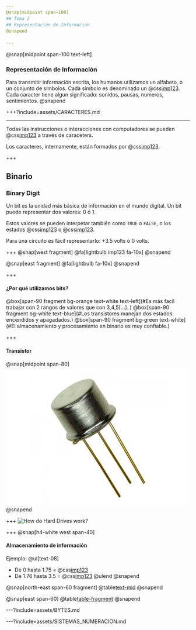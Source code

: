 ```yaml
---
@snap[midpoint span-100]
## Tema 2
## Representación de Información
@snapend

---
```

@snap[midpoint span-100 text-left]
### Representación de Información
Para transmitir información escrita, los humanos utilizamos un alfabeto, o un conjunto de símbolos. Cada símbolo es denominado un @css[imp123](caracter).
<br>
Cada caracter tiene algun significado: sonidos, pausas, numeros, sentimientos.
@snapend

+++?include=assets/CARACTERES.md

---
Todas las instrucciones o interacciones con computadores se pueden @css[imp123](interpretar) a través de caraceters.

Los caracteres, internamente, están formados por @css[imp123](bits).

+++
## Binario
### Binary Digit

Un bit es la unidad más básica de información en el mundo digital. Un bit puede representar dos valores: 0 ó 1.

Estos valores se pueden interpetar también como `TRUE` o `FALSE`, o los estados @css[imp123](encendido) o @css[imp123](apagado).

Para una circuito es fácil representarlo: +3.5 volts ó 0 volts.

+++
@snap[west fragment]
@fa[lightbulb imp123 fa-10x]
@snapend

@snap[east fragment]
@fa[lightbulb fa-10x]
@snapend

+++
#### ¿Por qué utilizamos bits?
@box[span-90 fragment bg-orange text-white text-left](#Es más facil trabajar con 2 rangos de valores que con 3,4,5[...]. )
@box[span-90 fragment bg-white text-blue](#Los transistores manejan dos estados: encendidos y apagadados.)
@box[span-90 fragment bg-green text-white](#El almacenamiento y procesamiento en binario es muy confiable.)

+++
#### Transistor
@snap[midpoint span-80]
![Transistor](assets/img/transistor_1.jpg)
@snapend

+++
![How do Hard Drives work?](https://www.youtube.com/embed/wteUW2sL7bc)

+++
@snap[h4-white west span-40]
#### Almacenamiento de información
Ejemplo: 
@ul[text-08]
* De 0 hasta 1.75 = @css[imp123](0)
* De 1.76 hasta 3.5 = @css[imp123](1)
@ulend
@snapend

@snap[north-east span-60 fragment]
@table[text-mid](assets/data/HDD_data_1.csv)
@snapend

@snap[east span-60]
@table[table-fragment](assets/data/HDD_data_2.csv)
@snapend

---?include=assets/BYTES.md

---?include=assets/SISTEMAS_NUMERACION.md